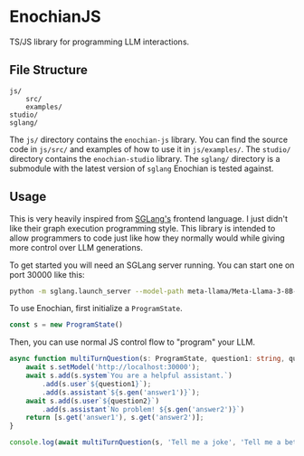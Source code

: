 # EnochianJS

TS/JS library for programming LLM interactions.

## File Structure

```
js/
    src/
    examples/
studio/
sglang/
```

The `js/` directory contains the `enochian-js` library. You can find the source code in `js/src/` and examples of how to use it in `js/examples/`.
The `studio/` directory contains the `enochian-studio` library.
The `sglang/` directory is a submodule with the latest version of `sglang` Enochian is tested against.

## Usage

This is very heavily inspired from [SGLang's](https://github.com/sgl-project/sglang/tree/main) frontend language. I just didn't like their graph execution programming style. This library is intended to allow programmers to code just like how they normally would while giving more control over LLM generations.

To get started you will need an SGLang server running. You can start one on port 30000 like this:

```bash
python -m sglang.launch_server --model-path meta-llama/Meta-Llama-3-8B-Instruct --port 30000
```

To use Enochian, first initialize a `ProgramState`.

```ts
const s = new ProgramState()
```

Then, you can use normal JS control flow to "program" your LLM.


```ts
async function multiTurnQuestion(s: ProgramState, question1: string, question2: string): Promise<[string, string]> {
    await s.setModel('http://localhost:30000');
    await s.add(s.system`You are a helpful assistant.`)
        .add(s.user`${question1}`);
        .add(s.assistant`${s.gen('answer1')}`);
    await s.add(s.user`${question2}`)
        .add(s.assistant`No problem! ${s.gen('answer2')}`)
    return [s.get('answer1'), s.get('answer2')];
}

console.log(await multiTurnQuestion(s, 'Tell me a joke', 'Tell me a better one'));
```
